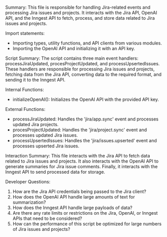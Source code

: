 Summary:
This file is responsible for handling Jira-related events and processing Jira issues and projects. It interacts with the Jira API, OpenAI API, and the Inngest API to fetch, process, and store data related to Jira issues and projects.

Import statements:
- Importing types, utility functions, and API clients from various modules.
- Importing the OpenAI API and initializing it with an API key.

Script Summary:
The script contains three main event handlers: processJiraUpdated, procesProjectUpdated, and processUpsertedIssues. These handlers are responsible for processing Jira issues and projects, fetching data from the Jira API, converting data to the required format, and sending it to the Inngest API.

Internal Functions:
- initializeOpenAI(): Initializes the OpenAI API with the provided API key.

External Functions:
- processJiraUpdated: Handles the 'jira/app.sync' event and processes updated Jira projects.
- procesProjectUpdated: Handles the 'jira/project.sync' event and processes updated Jira issues.
- processUpsertedIssues: Handles the 'jira/issues.upserted' event and processes upserted Jira issues.

Interaction Summary:
This file interacts with the Jira API to fetch data related to Jira issues and projects. It also interacts with the OpenAI API to generate summaries for Jira issue comments. Finally, it interacts with the Inngest API to send processed data for storage.

Developer Questions:
1. How are the Jira API credentials being passed to the Jira client?
2. How does the OpenAI API handle large amounts of text for summarization?
3. How does the Inngest API handle large payloads of data?
4. Are there any rate limits or restrictions on the Jira, OpenAI, or Inngest APIs that need to be considered?
5. How can the performance of this script be optimized for large numbers of Jira issues and projects?